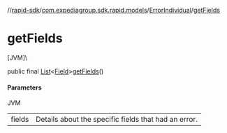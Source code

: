 //[rapid-sdk](../../../index.md)/[com.expediagroup.sdk.rapid.models](../index.md)/[ErrorIndividual](index.md)/[getFields](get-fields.md)

# getFields

[JVM]\

public final [List](https://docs.oracle.com/javase/8/docs/api/java/util/List.html)&lt;[Field](../-field/index.md)&gt;[getFields](get-fields.md)()

#### Parameters

JVM

| | |
|---|---|
| fields | Details about the specific fields that had an error. |

